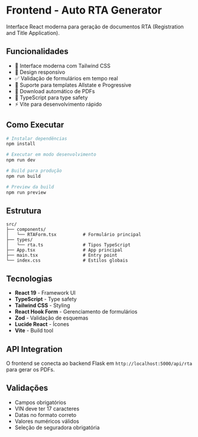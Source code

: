 # Frontend - Auto RTA Generator

Interface React moderna para geração de documentos RTA (Registration and Title Application).

## Funcionalidades

- 🎨 Interface moderna com Tailwind CSS
- 📱 Design responsivo
- ✅ Validação de formulários em tempo real
- 🏢 Suporte para templates Allstate e Progressive
- 📄 Download automático de PDFs
- 🔧 TypeScript para type safety
- ⚡ Vite para desenvolvimento rápido

## Como Executar

```bash
# Instalar dependências
npm install

# Executar em modo desenvolvimento
npm run dev

# Build para produção
npm run build

# Preview da build
npm run preview
```

## Estrutura

```
src/
├── components/
│   └── RTAForm.tsx          # Formulário principal
├── types/
│   └── rta.ts               # Tipos TypeScript
├── App.tsx                  # App principal
├── main.tsx                 # Entry point
└── index.css                # Estilos globais
```

## Tecnologias

- **React 19** - Framework UI
- **TypeScript** - Type safety
- **Tailwind CSS** - Styling
- **React Hook Form** - Gerenciamento de formulários
- **Zod** - Validação de esquemas
- **Lucide React** - Ícones
- **Vite** - Build tool

## API Integration

O frontend se conecta ao backend Flask em `http://localhost:5000/api/rta` para gerar os PDFs.

## Validações

- Campos obrigatórios
- VIN deve ter 17 caracteres
- Datas no formato correto
- Valores numéricos válidos
- Seleção de seguradora obrigatória
